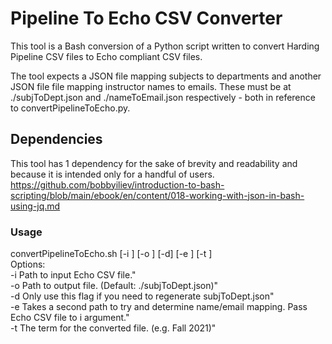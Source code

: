 # Pipeline To Echo CSV Converter
This tool is a Bash conversion of a Python script written to convert Harding Pipeline CSV files to Echo compliant CSV files.

The tool expects a JSON file mapping subjects to departments and another JSON file file mapping instructor names to emails. These must be at ./subjToDept.json and ./nameToEmail.json respectively - both in reference to convertPipelineToEcho.py.

## Dependencies
This tool has 1 dependency for the sake of brevity and readability and because it is intended only for a handful of users.   
https://github.com/bobbyiliev/introduction-to-bash-scripting/blob/main/ebook/en/content/018-working-with-json-in-bash-using-jq.md

### Usage
convertPipelineToEcho.sh [-i <inputPath>] [-o <outputPath>] [-d] [-e <secondInput>] [-t <term>]  
Options:  
-i <inputPath>		Path to input Echo CSV file."  
-o <outputPath>		Path to output file. (Default: ./subjToDept.json)"  
-d			Only use this flag if you need to regenerate subjToDept.json"  
-e <secondInput>	Takes a second path to try and determine name/email mapping. Pass Echo CSV file to i argument."  
-t <term>		The term for the converted file. (e.g. Fall 2021)"  
	
